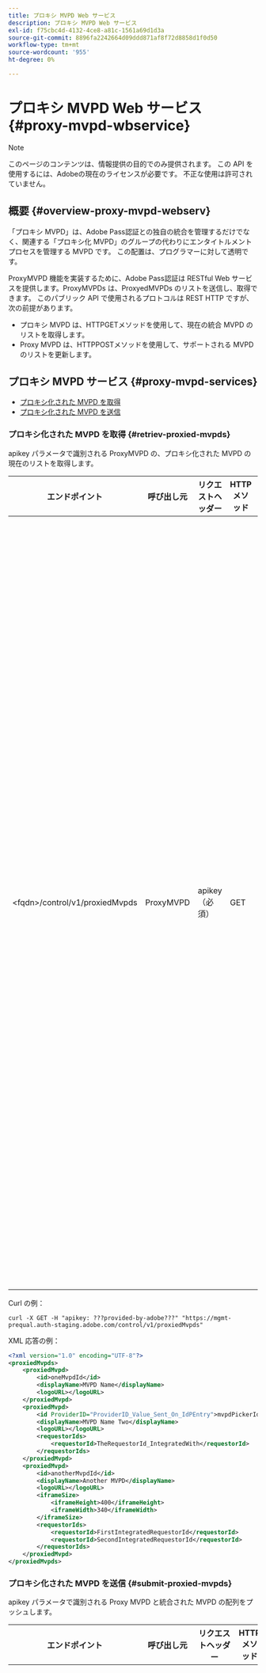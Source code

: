 ```yaml
---
title: プロキシ MVPD Web サービス
description: プロキシ MVPD Web サービス
exl-id: f75cbc4d-4132-4ce8-a81c-1561a69d1d3a
source-git-commit: 8896fa2242664d09ddd871af8f72d8858d1f0d50
workflow-type: tm+mt
source-wordcount: '955'
ht-degree: 0%

---
```


# プロキシ MVPD Web サービス {#proxy-mvpd-wbservice}

>[!NOTE]
>
>このページのコンテンツは、情報提供の目的でのみ提供されます。 この API を使用するには、Adobeの現在のライセンスが必要です。 不正な使用は許可されていません。

## 概要 {#overview-proxy-mvpd-webserv}

「プロキシ MVPD」は、Adobe Pass認証との独自の統合を管理するだけでなく、関連する「プロキシ化 MVPD」のグループの代わりにエンタイトルメントプロセスを管理する MVPD です。 この配置は、プログラマーに対して透明です。

ProxyMVPD 機能を実装するために、Adobe Pass認証は RESTful Web サービスを提供します。ProxyMVPDs は、ProxyedMVPDs のリストを送信し、取得できます。 このパブリック API で使用されるプロトコルは REST HTTP ですが、次の前提があります。

* プロキシ MVPD は、HTTPGETメソッドを使用して、現在の統合 MVPD のリストを取得します。
* Proxy MVPD は、HTTPPOSTメソッドを使用して、サポートされる MVPD のリストを更新します。

## プロキシ MVPD サービス {#proxy-mvpd-services}

* [プロキシ化された MVPD を取得](#retriev-proxied-mvpds)
* [プロキシ化された MVPD を送信](#submit-proxied-mvpds)

### プロキシ化された MVPD を取得 {#retriev-proxied-mvpds}

apikey パラメータで識別される ProxyMVPD の、プロキシ化された MVPD の現在のリストを取得します。

| エンドポイント | 呼び出し元 | リクエストヘッダー | HTTP メソッド | HTTP 応答 |
|---|---|---|---|---|
| &lt;fqdn>/control/v1/proxiedMvpds | ProxyMVPD | apikey（必須） | GET | <ul><li> 200 (ok) — リクエストが正常に処理され、応答に XML 形式の ProxiedMVPDs のリストが含まれます。</li><li>401 （未認証） — 指定された資格情報に対してユーザー認証が必要か、認証が許可されていません。  次のいずれかを示します。<ul><li>リクエストヘッダーに apikey トークンが存在しません</li><li>リクエスト元は、許可リストに存在しない IP アドレスです</li><li>トークンが無効です</li></ul></li><li>403 (forbidden) — 指定されたパラメーターに対して操作がサポートされていないか、プロキシ MVPD がプロキシとして設定されていないか、見つからないことを示します。</li><li>405（許可されていないメソッド） -GETまたはPOST以外の HTTP メソッドが使用されました。 HTTP メソッドは、通常はサポートされていないか、この特定のエンドポイントではサポートされていません。</li><li>500（内部サーバーエラー） — リクエストプロセス中に、サーバー側でエラーが発生しました。</li></ul> |

Curl の例：

`curl -X GET -H "apikey: ???provided-by-adobe???" "https://mgmt-prequal.auth-staging.adobe.com/control/v1/proxiedMvpds"`


XML 応答の例：

```xml
<?xml version="1.0" encoding="UTF-8"?>
<proxiedMvpds>
    <proxiedMvpd>
        <id>oneMvpdId</id>
        <displayName>MVPD Name</displayName>
        <logoURL></logoURL>
    </proxiedMvpd>
    <proxiedMvpd>
        <id ProviderID="ProviderID_Value_Sent_On_IdPEntry">mvpdPickerId</id>
        <displayName>MVPD Name Two</displayName>
        <logoURL></logoURL>
        <requestorIds>
            <requestorId>TheRequestorId_IntegratedWith</requestorId>
        </requestorIds>
    </proxiedMvpd>
    <proxiedMvpd>
        <id>anotherMvpdId</id>
        <displayName>Another MVPD</displayName>
        <logoURL></logoURL>
        <iframeSize>
            <iframeHeight>400</iframeHeight>
            <iframeWidth>340</iframeWidth>
        </iframeSize>
        <requestorIds>
            <requestorId>FirstIntegratedRequestorId</requestorId>
            <requestorId>SecondIntegratedRequestorId</requestorId>
        </requestorIds>
    </proxiedMvpd>
</proxiedMvpds>
```

### プロキシ化された MVPD を送信 {#submit-proxied-mvpds}

apikey パラメータで識別される Proxy MVPD と統合された MVPD の配列をプッシュします。

| エンドポイント | 呼び出し元 | リクエストヘッダー | HTTP メソッド | HTTP 応答 |
|:------------------------------:|:---------:|:--------------------------------------------:|:-----------:|:------------------------------------------------------------------------------------------------------------------------------------------------------------------------------------------------------------------------------------------------------------------------------------------------------------------------------------------------------------------------------------------------------------------------------------------------------------------------------------------------------------------------------------------------------------------------------------------------------------------------------------------------------------------------------------------------------------------------------------------------------------------------------------------------------------------------------------------------------------------------------------------------:|
| &lt;fqdn>/control/v1/proxiedMvpds | ProxyMVPD | apikey （必須） proxied-mvpds （必須） | POST | <ul><li>201（作成済み） — プッシュは正常に処理されました</li><li>400（無効なリクエスト） — サーバーはリクエストの処理方法を知りません。<ul><li>受信 XML は、この仕様でパブリッシュされたスキーマに準拠していません</li><li>プロキシ化された mvpds に一意の ID がありません</li><li>プッシュされた requestorIds は、応答コード 400 に対する「その他のサーブレット」コンテナの理由が存在しません</li></ul><li>401 （未認証） - apikey が無効か、呼び出し元の IP が許可リスト上にありません</li><li>403 (forbidden) — 指定されたパラメーターに対して操作がサポートされていないか、プロキシ MVPD がプロキシとして設定されていないか、見つからないことを示します。</li><li>405（許可されていないメソッド） -GETまたはPOST以外の HTTP メソッドが使用されました。 HTTP メソッドは、通常はサポートされていないか、この特定のエンドポイントではサポートされていません。</li><li>500（内部サーバーエラー） — リクエストプロセス中に、サーバー側でエラーが発生しました。</li></ul> |

Curl の例：

`curl -X POST -H "apikey: <API_KEY>" "https://mgmt-prequal.auth.adobe.com/control/v1/proxiedMvpds" -d "proxied-mvpds=%3CproxiedMvpds%3E%3CproxiedMvpd%3E%3CdisplayName%3EFirst%20MVPD%20Name%3C%2FdisplayName%3E%3Cid%3EfirstMVPDId%3C%2Fid%3E%3ClogoURL%3E%3C%2FlogoURL%3E%3C%2FproxiedMvpd%3E%3CproxiedMvpd%3E%3Cid%20ProviderID%3D%22ProviderID_Value_Sent_On_IdPEntry%22%3EmvpdPickerId%3C%2Fid%3E%3CdisplayName%3EMVPD%20Name%20Two%3C%2FdisplayName%3E%3ClogoURL%3E%3C%2FlogoURL%3E%3CrequestorIds%3E%3CrequestorId%3ETHE_REQUESTOR_ID%3C%2FrequestorId%3E%3C%2FrequestorIds%3E%3C%2FproxiedMvpd%3E%3C%2FproxiedMvpds%3E"`



XML の例：

```xml
<?xml version="1.0" encoding="UTF-8"?>
<proxiedMvpds>
    <proxiedMvpd>
        <id>oneMvpdId</id>
        <displayName>MVPD Name</displayName>
        <logoURL></logoURL>
    </proxiedMvpd>
    <proxiedMvpd>
        <id ProviderID="ProviderID_Value_Sent_On_IdPEntry">mvpdPickerId</id>
        <displayName>MVPD Name Two</displayName>
        <logoURL></logoURL>
        <requestorIds>
            <requestorId>TheRequestorId_IntegratedWith</requestorId>
        </requestorIds>
    </proxiedMvpd>
    <proxiedMvpd>
        <id>anotherMvpdId</id>
        <displayName>Another MVPD</displayName>
        <logoURL></logoURL>
        <iframeSize>
            <iframeHeight>400</iframeHeight>
            <iframeWidth>340</iframeWidth>
        </iframeSize>
        <requestorIds>
            <requestorId>FirstIntegratedRequestorId</requestorId>
            <requestorId>SecondIntegratedRequestorId</requestorId>
        </requestorIds>
    </proxiedMvpd>
</proxiedMvpds>
```


### 転記頻度 {#posting-frequency}

Adobe Pass認証では、ProxyMVPDs は、以前のプッシュからの変更がある場合にのみ、ProxyedMVPDs のリストをプッシュすることをお勧めします。

### プロキシ化された MVPD を削除中 {#delete-proxied-freqency}

ProxyMVPD が空の ProxyedMVPDs リストを持つ XML レコードをプッシュした場合、その空のリストは他のリストと同様にシステムに保存されるので、前のリストを効果的に削除します。



## XSD 形式 {#xsd-format}

Adobeは、パブリック Web サービスとの間でプロキシ化された MVPD を投稿/取得するために、以下の受け入れ可能な形式を定義しました。

```xml
<?xml version="1.0" encoding="UTF-8"?>
<xs:schema xmlns:xs="http://www.w3.org/2001/XMLSchema"
           xmlns:pxm="http://tve.adobe.com/data/proxiedmvpd"
           targetNamespace="http://tve.adobe.com/data/proxiedmvpd"
           elementFormDefault="qualified"
           version="1.0">
    <xs:complexType name="iframeSize">
        <xs:all>
            <xs:element name="iframeHeight" type="xs:int" minOccurs="1" maxOccurs="1" nillable="false"/>
            <xs:element name="iframeWidth" type="xs:int" minOccurs="1" maxOccurs="1" nillable="false"/>
        </xs:all>
    </xs:complexType>
    <xs:complexType name="requestorIds">
        <xs:annotation>
            <xs:documentation>List of requestors/programmers integrated with the proxied MVPD</xs:documentation>
        </xs:annotation>
        <xs:sequence>
            <xs:element name="requestorId" type="xs:string" minOccurs="1" maxOccurs="unbounded" nillable="false">
                <xs:annotation>
                    <xs:documentation>The requestor/programmer identifier recognized by Adobe</xs:documentation>
                </xs:annotation>
            </xs:element>
        </xs:sequence>
    </xs:complexType>
    <xs:complexType name="proxiedMvpd">
        <xs:all>
            <xs:element name="id" minOccurs="1" maxOccurs="1" nillable="false">
                <xs:annotation>
                    <xs:documentation>The id must conform to the regular expression: ([a-zA-Z0-9]+((\-)|[_])*)</xs:documentation>
                </xs:annotation>
                <xs:complexType>
                    <xs:simpleContent>
                        <xs:extension base="xs:string">
                            <xs:attribute name="ProviderID">
                                <xs:simpleType>
                                    <xs:restriction base="xs:string">
                                        <xs:minLength value="1"/>
                                        <xs:maxLength value="128"/>
                                    </xs:restriction>
                                </xs:simpleType>
                            </xs:attribute>
                        </xs:extension>
                    </xs:simpleContent>
                </xs:complexType>
            </xs:element>
            <xs:element name="displayName" type="xs:string" minOccurs="1" maxOccurs="1" nillable="false"/>
            <xs:element name="logoURL" type="xs:anyURI" minOccurs="1" maxOccurs="1" nillable="false"/>
            <xs:element name="iframeSize" type="pxm:iframeSize" minOccurs="0" maxOccurs="1"/>
            <xs:element name="requestorIds" type="pxm:requestorIds" minOccurs="0" maxOccurs="1"/>
        </xs:all>
    </xs:complexType>
    <xs:element name="proxiedMvpds">
        <xs:annotation>
            <xs:documentation>List of Proxied MVPD</xs:documentation>
        </xs:annotation>
        <xs:complexType>
            <xs:sequence>
                <xs:element name="proxiedMvpd" type="pxm:proxiedMvpd" minOccurs="0" maxOccurs="unbounded"/>
            </xs:sequence>
        </xs:complexType>
    </xs:element>
</xs:schema>
```

**要素に関するメモ：**

* `id` （必須） — プロキシ化された MVPD ID は、MVPD の名前に関連する文字列で、次の文字のいずれかを使用する必要があります（トラッキング目的で Programmers に公開されるため）。
   * 任意の英数字、アンダースコア (「_」) およびハイフン (「 — 」)。
   * idID は、次の正規表現に準拠している必要があります。
     `(a-zA-Z0-9((-)|_)*)`

     したがって、文字を少なくとも 1 つ含み、文字で始まり、任意の文字、数字、ダッシュ、アンダースコアを続ける必要があります。

* `iframeSize` （オプション） - iframeSize 要素はオプションです。MVPD 認証ページが iFrame 内にあると想定される場合の iFrame のサイズを定義します。 それ以外の場合、iframeSize 要素が存在しない場合、認証はブラウザーの完全なリダイレクトページでおこなわれます。
* `requestorIds` （オプション） - requestorIds 値はAdobeで提供されます。 プロキシ化された MVPD を少なくとも 1 つの requestorId と統合する必要があるという要件があります。 プロキシ化された MVPD 要素に「requestorIds」タグが存在しない場合、そのプロキシ化された MVPD は、プロキシ MVPD の下に統合された、使用可能なすべてのリクエスタと統合されます。
* `ProviderID` （オプション） - ProviderID 属性が id 要素に存在する場合、ProviderID の値は、プロキシ MVPD / SubMVPD ID としてプロキシ MVPD に SAML 認証リクエストで送信されます（id 値の代わりに）。 この場合、 id の値は、プログラマーページに表示される MVPD ピッカーでのみ使用され、内部的にはAdobe Pass Authentication によって使用されます。 ProviderID 属性の長さは 1 ～ 128 文字にする必要があります。

## セキュリティ {#security}

リクエストが有効であると見なされるためには、次のルールに従う必要があります。

* リクエストヘッダーには、セキュリティ API キーパラメーターが含まれている必要があります。 （これは、プロキシ MVPD の呼び出しを一意に識別するアプリケーションキーです）。
* リクエストは、許可されている特定の IP アドレスから送信される必要があります。
* リクエストは、SSL プロトコルを使用して送信する必要があります。

Adobeはトークンの（静的な）値を提供します。 この値は、認証および承認プロセスで使用されます。  リクエストヘッダーに存在し、上記のリストにないパラメーターは無視されます。

Curl の例：

`curl -X GET -H "apikey: ???provided-by-adobe???" "https://mgmt-prequal.auth-staging.adobe.com/control/v1/proxiedMvpds"`

## Adobe Pass認証環境用のプロキシ MVPD Web サービスエンドポイント {#proxy-mvpd-wevserv-endpoints}

* **実稼動 URL :** https://mgmt.auth.adobe.com/control/v1/proxiedMvpds
* **ステージング URL:** https://mgmt.auth-staging.adobe.com/control/v1/proxiedMvpds
* **実稼動前の URL:** https://mgmt-prequal.auth.adobe.com/control/v1/proxiedMvpds
* **事前ステージング URL:** https://mgmt-prequal.auth-staging.adobe.com/control/v1/proxiedMvpds

<!--
>[!RELATEDINFORMATION]
>* [Proxy MVPD SAML integration](/help/authentication/proxy-mvpd-saml-int.md)
>* [User metadata exchange](/help/authentication/mvpd-user-metadata-exchng.md)
>* [Technical paper](/help/authentication/technical-paper.md)
>* [Adobe Pass Authentication glossary](/help/authentication/glossary.md)
-->
